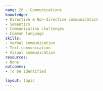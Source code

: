 ```yaml
---
name: 20 - Communications
knowledge:
- Directive & Non-directive communication
- Semantics
- Communication challenges
- Common language
skills:
- Verbal communication
- Text communication
- Visual communication
resources:
- None
outcomes:
- To be identified

layout: topic
---
```

